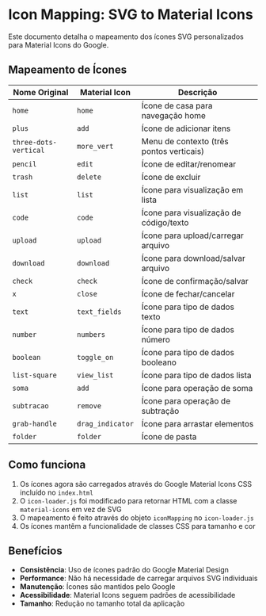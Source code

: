 # Icon Mapping: SVG to Material Icons

Este documento detalha o mapeamento dos ícones SVG personalizados para Material Icons do Google.

## Mapeamento de Ícones

| Nome Original | Material Icon | Descrição |
|---------------|---------------|-----------|
| `home` | `home` | Ícone de casa para navegação home |
| `plus` | `add` | Ícone de adicionar itens |
| `three-dots-vertical` | `more_vert` | Menu de contexto (três pontos verticais) |
| `pencil` | `edit` | Ícone de editar/renomear |
| `trash` | `delete` | Ícone de excluir |
| `list` | `list` | Ícone para visualização em lista |
| `code` | `code` | Ícone para visualização de código/texto |
| `upload` | `upload` | Ícone para upload/carregar arquivo |
| `download` | `download` | Ícone para download/salvar arquivo |
| `check` | `check` | Ícone de confirmação/salvar |
| `x` | `close` | Ícone de fechar/cancelar |
| `text` | `text_fields` | Ícone para tipo de dados texto |
| `number` | `numbers` | Ícone para tipo de dados número |
| `boolean` | `toggle_on` | Ícone para tipo de dados booleano |
| `list-square` | `view_list` | Ícone para tipo de dados lista |
| `soma` | `add` | Ícone para operação de soma |
| `subtracao` | `remove` | Ícone para operação de subtração |
| `grab-handle` | `drag_indicator` | Ícone para arrastar elementos |
| `folder` | `folder` | Ícone de pasta |

## Como funciona

1. Os ícones agora são carregados através do Google Material Icons CSS incluído no `index.html`
2. O `icon-loader.js` foi modificado para retornar HTML com a classe `material-icons` em vez de SVG
3. O mapeamento é feito através do objeto `iconMapping` no `icon-loader.js`
4. Os ícones mantêm a funcionalidade de classes CSS para tamanho e cor

## Benefícios

- **Consistência**: Uso de ícones padrão do Google Material Design
- **Performance**: Não há necessidade de carregar arquivos SVG individuais
- **Manutenção**: Ícones são mantidos pelo Google
- **Acessibilidade**: Material Icons seguem padrões de acessibilidade
- **Tamanho**: Redução no tamanho total da aplicação